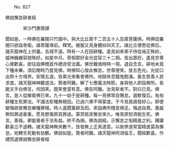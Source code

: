 ﻿　　No. 827

佛說懈怠耕者經

　　　　宋沙門惠簡譯


聞如是。一時佛在羅閱只竹園中。與大比丘眾千二百五十人及眾菩薩俱。時佛從羅閱只欲詣舍衛。諸菩薩導前。釋梵。被服又見身體如四天王。諸比丘僧悉從佛后。諸天龍神在上供養。去城不遠。時有一人在田耕種。遙見如來弟子侍從端正殊妙。威神巍巍容貌殊好。如星中月。奇相眾好金光從容三十二相。皆出眾好。遙見世尊心便歡喜。欲往詣佛稽首作禮咨受法義。佛世難值時時一現。退自念言。耕地未竟下種未畢。須后閑時乃當見佛。時佛知心發此懈怠。世尊便笑。放五色光。光從口出照十方境界。安隱五道。皆乘光來集會佛所。地獄休息餓鬼飽滿。畜生思善人民求度。諸天龍神神聽道法。賢者阿難。解了七應義法時節。身與他人即詣佛所。長跪叉手白佛言。何因笑。既笑會當有意。佛告阿難。汝見犁者不。對曰已見。佛言。是人從維衛佛已來。九十一劫于是耕種。每一見佛常自懈怠。選軟復后。匆匆耕種生死罪法。不識法犁種無極田。已過六佛不得蒙度。于今見我適發好心。即便變悔欲故懈怠樂種罪根。時人遙聞棄耕及田。來詣佛所稽首佛足。悔過自責。愚癡無知罪過甚重。愿見愍傷原其罪過。蒙冥抵突懈怠來久。唯見原恕濟脫生死。佛言。善哉。卿能覺者于法有益。終不為損。佛為說經。示懈怠之垢精進之利。踴躍歡喜立不退轉。諸天龍神無央數千。皆發無上正真道意。以故學道常當精進莫為懈怠。宛轉生死動有劫數。佛說如是。賢者阿難。諸天龍神阿須倫王。聞經歡喜。作禮而退佛說懈怠耕者經
